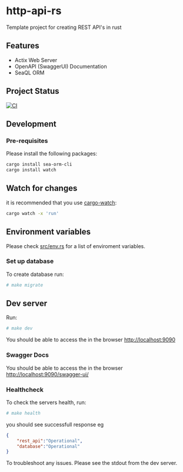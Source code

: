 http-api-rs
====

Template project for creating REST API's in rust

## Features

- Actix Web Server
- OpenAPI (SwaggerUI) Documentation
- SeaQL ORM

## Project Status

[![CI](https://github.com/daniel-samson/http-api-rs/actions/workflows/ci.yml/badge.svg?branch=main)](https://github.com/daniel-samson/http-api-rs/actions/workflows/ci.yml)

## Development

### Pre-requisites
Please install the following packages:

```bash
cargo install sea-orm-cli
cargo install watch
```

## Watch for changes

it is recommended that you use [cargo-watch](https://github.com/passcod/cargo-watch):

```bash
cargo watch -x 'run'
```

## Environment variables
Please check [src/env.rs](src/env.rs) for a list of enviroment variables.

### Set up database
To create database run:

```bash
# make migrate
```

## Dev server
Run:

```bash
# make dev
```

You should be able to access the in the browser [http://localhost:9090](http://localhost:9090)

### Swagger Docs
You should be able to access the in the browser [http://localhost:9090/swagger-ui/](http://localhost:9090/swagger-ui/)

### Healthcheck
To check the servers health, run:

```bash
# make health
```

you should see successfull response eg
```json
{
    "rest_api":"Operational",
    "database":"Operational"
}
```

To troubleshoot any issues. Please see the stdout from the dev server.

